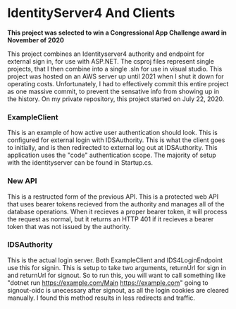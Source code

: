 
# IdentityServer4 And Clients
**This project was selected to win a Congressional App Challenge award in November of 2020**

This project combines an Identityserver4 authority and endpoint for external sign in, for use with ASP.NET.
The csproj files represent single projects, that I then combine into a single .sln for use in visual studio. This project was hosted on an AWS server up until 2021 when I shut it down for operating costs. Unfortunately, I had to effectively commit this entire project as one massive commit, to prevent the sensative info from showing up in the history. On my private repository, this project started on July 22, 2020.
### ExampleClient
This is an example of how active user authentication should look. This is configured for external login with IDSAuthority. This is what the client goes to initially, and is then redirected to external log out at IDSAuthority. This application uses the "code" authentication scope. The majority of setup with the identityserver can be found in Startup.cs.
### New API
This is a restructed form of the previous API. This is a protected web API that uses bearer tokens recieved from the authority and manages all of the database operations. When it recieves a proper bearer token, it will process the request as normal, but it returns an HTTP 401 if it recieves a bearer token that was not issued by the authority.
### IDSAuthority
This is the actual login server. Both ExampleClient and IDS4LoginEndpoint use this for signin. This is setup to take two arguments, returnUrl for sign in and returnUrl for signout. So to run this, you will want to call something like "dotnet run https://example.com/Main https://example.com" going to signout-oidc is unecessary after signout, as all the login cookies are cleared manually. I found this method results in less redirects and traffic.


